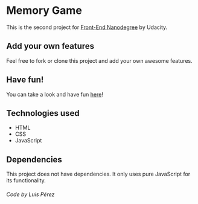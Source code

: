 # Memory Game
This is the second project for [Front-End Nanodegree](https://www.udacity.com/course/front-end-web-developer-nanodegree--nd001) by Udacity.

## Add your own features
Feel free to fork or clone this project and add your own awesome features.

## Have fun!
You can take a look and have fun [here](https://codeselfceo.github.io/udacity-memory-game-project/)!

## Technologies used
* HTML
* CSS
* JavaScript

## Dependencies
This project does not have dependencies. It only uses pure JavaScript for its functionality.


###### Code by Luis Pérez
